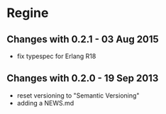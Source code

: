 Regine
==========

Changes with 0.2.1 - 03 Aug 2015
--------------------------------

* fix typespec for Erlang R18

Changes with 0.2.0 - 19 Sep 2013
--------------------------------

* reset versioning to "Semantic Versioning"
* adding a NEWS.md
